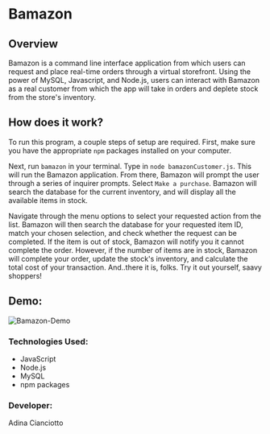 # Bamazon

## Overview 
Bamazon is a command line interface application from which users can request and place real-time orders through a virtual storefront. Using the power of MySQL, Javascript, and Node.js, users can interact with Bamazon as a real customer from which the app will take in orders and deplete stock from the store's inventory.

## How does it work?
To run this program, a couple steps of setup are required. First, make sure you have the appropriate `npm` packages installed on your computer.

Next, run  `bamazon` in your terminal. Type in `node bamazonCustomer.js`. This will run the Bamazon application. From there, Bamazon will prompt the user through a series of inquirer prompts. Select `Make a purchase`. Bamazon will search the database for the current inventory, and will display all the available items in stock. 

Navigate through the menu options to select your requested action from the list. Bamazon will then search the database for your requested item ID, match your chosen selection, and check whether the request can be completed. If the item is out of stock, Bamazon will notify you it cannot complete the order. However, if the number of items are in stock, Bamazon will complete your order, update the stock's inventory, and calculate the total cost of your transaction. And..there it is, folks. Try it out yourself, saavy shoppers!

## Demo:
![Bamazon-Demo](https://media.giphy.com/media/W55dMVu6qUidXWk1zg/giphy.gif)

### Technologies Used:
* JavaScript
* Node.js
* MySQL
* npm packages

### Developer:
Adina Cianciotto
